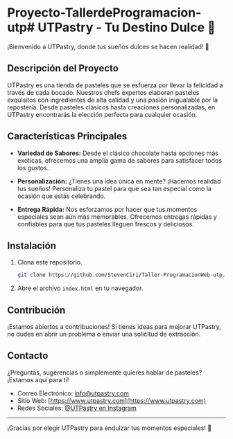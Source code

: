 # Proyecto-TallerdeProgramacion-utp# UTPastry - Tu Destino Dulce 🍰

¡Bienvenido a UTPastry, donde tus sueños dulces se hacen realidad! 🎂

## Descripción del Proyecto

UTPastry es una tienda de pasteles que se esfuerza por llevar la felicidad a través de cada bocado. Nuestros chefs expertos elaboran pasteles exquisitos con ingredientes de alta calidad y una pasión inigualable por la repostería. Desde pasteles clásicos hasta creaciones personalizadas, en UTPastry encontrarás la elección perfecta para cualquier ocasión.

## Características Principales

- **Variedad de Sabores:** Desde el clásico chocolate hasta opciones más exóticas, ofrecemos una amplia gama de sabores para satisfacer todos los gustos.

- **Personalización:** ¿Tienes una idea única en mente? ¡Hacemos realidad tus sueños! Personaliza tu pastel para que sea tan especial como la ocasión que estás celebrando.

- **Entrega Rápida:** Nos esforzamos por hacer que tus momentos especiales sean aún más memorables. Ofrecemos entregas rápidas y confiables para que tus pasteles lleguen frescos y deliciosos.

## Instalación

1. Clona este repositorio.
    ```bash
    git clone https://github.com/StevenCiri/Taller-ProgramacionWeb-utp.git
    ```
2. Abre el archivo `index.html` en tu navegador.

## Contribución

¡Estamos abiertos a contribuciones! Si tienes ideas para mejorar UTPastry, no dudes en abrir un problema o enviar una solicitud de extracción.

## Contacto

¿Preguntas, sugerencias o simplemente quieres hablar de pasteles? ¡Estamos aquí para ti!

- Correo Electrónico: info@utpastry.com
- Sitio Web: [https://www.utpastry.com](https://www.utpastry.com)
- Redes Sociales: [@UTPastry en Instagram](https://www.instagram.com/utpastry)


---

¡Gracias por elegir UTPastry para endulzar tus momentos especiales! 🎉
